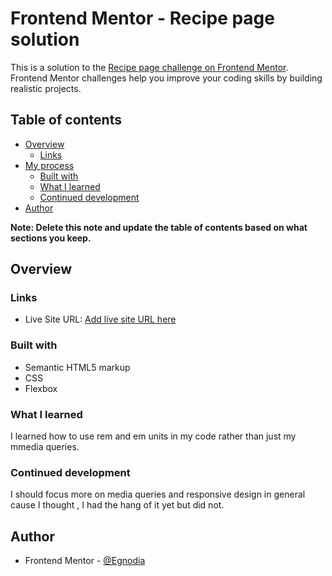 # Frontend Mentor - Recipe page solution

This is a solution to the [Recipe page challenge on Frontend Mentor](https://www.frontendmentor.io/challenges/recipe-page-KiTsR8QQKm). Frontend Mentor challenges help you improve your coding skills by building realistic projects. 

## Table of contents

- [Overview](#overview)
  - [Links](#links)
- [My process](#my-process)
  - [Built with](#built-with)
  - [What I learned](#what-i-learned)
  - [Continued development](#continued-development)
- [Author](#author)

**Note: Delete this note and update the table of contents based on what sections you keep.**

## Overview

### Links

- Live Site URL: [Add live site URL here](https://recipepageegnodi.netlify.app/)



### Built with

- Semantic HTML5 markup
- CSS
- Flexbox



### What I learned

I learned how to use rem and em units in my code rather than just my mmedia queries.

### Continued development

I should focus more on media queries and responsive design in general cause I thought , I had the hang of it yet but did not.


## Author

- Frontend Mentor - [@Egnodia](https://www.frontendmentor.io/profile/Egnodia)


